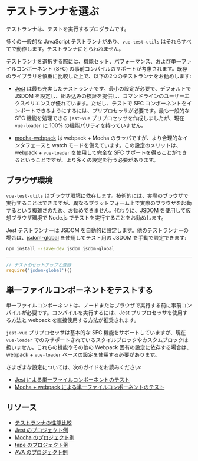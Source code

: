 # テストランナを選ぶ

テストランナは、テストを実行するプログラムです。

多くの一般的な JavaScript テストランナがあり、`vue-test-utils` はそれらすべてで動作します。テストランナにとらわれません。

テストランナを選択する際には、機能セット、パフォーマンス、および単一ファイルコンポーネント (SFC) の事前コンパイルのサポートが考慮されます。既存のライブラリを慎重に比較した上で、以下の2つのテストランナをお勧めします:

- [Jest](https://facebook.github.io/jest/docs/en/getting-started.html#content) は最も充実したテストランナです。最小の設定が必要で、デフォルトで JSDOM を設定し、組み込みの検証を提供し、コマンドラインのユーザーエクスペリエンスが優れています。ただし、テストで SFC コンポーネントをインポートできるようにするには、プリプロセッサが必要です。最も一般的な SFC 機能を処理できる `jest-vue` プリプロセッサを作成しましたが、現在 `vue-loader` に 100% の機能パリティを持っていません。

- [mocha-webpack](https://github.com/zinserjan/mocha-webpack) は webpack + Mocha のラッパですが、より合理的なインタフェースと watch モードを備えています。この設定のメリットは、webpack + `vue-loader` を使用して完全な SFC サポートを得ることができるということですが、より多くの設定を行う必要があります。

## ブラウザ環境

`vue-test-utils` はブラウザ環境に依存します。技術的には、実際のブラウザで実行することはできますが、異なるプラットフォーム上で実際のブラウザを起動するという複雑さのため、お勧めできません。代わりに、[JSDOM](https://github.com/tmpvar/jsdom) を使用して仮想ブラウザ環境で Node.js でテストを実行することをお勧めします。

Jest テストランナーは JSDOM を自動的に設定します。他のテストランナーの場合は、[jsdom-global](https://github.com/rstacruz/jsdom-global) を使用してテスト用の JSDOM を手動で設定できます:

``` bash
npm install --save-dev jsdom jsdom-global
```
---
``` js
// テストのセットアップと登録
require('jsdom-global')()
```

## 単一ファイルコンポーネントをテストする

単一ファイルコンポーネントは、ノードまたはブラウザで実行する前に事前コンパイルが必要です。コンパイルを実行するには、Jest プリプロセッサを使用する方法と webpack を直接使用する方法が推奨されます。

`jest-vue` プリプロセッサは基本的な SFC 機能をサポートしていますが、現在 `vue-loader` でのみサポートされているスタイルブロックやカスタムブロックは扱いません。これらの機能やその他の Webpack 固有の設定に依存する場合は、webpack + `vue-loader` ベースの設定を使用する必要があります。

さまざまな設定については、次のガイドをお読みください:
- [Jest による単一ファイルコンポーネントのテスト](./testing-SFCs-with-jest.md)
- [Mocha + webpack による単一ファイルコンポーネントのテスト](./testing-SFCs-with-mocha-webpack.md)

## リソース

- [テストランナの性能比較](https://github.com/eddyerburgh/vue-unit-test-perf-comparison)
- [Jest のプロジェクト例](https://github.com/vuejs/vue-test-utils-jest-example)
- [Mocha のプロジェクト例](https://github.com/vuejs/vue-test-utils-mocha-webpack-example)
- [tape のプロジェクト例](https://github.com/eddyerburgh/vue-test-utils-tape-example)
- [AVA のプロジェクト例](https://github.com/eddyerburgh/vue-test-utils-ava-example)
